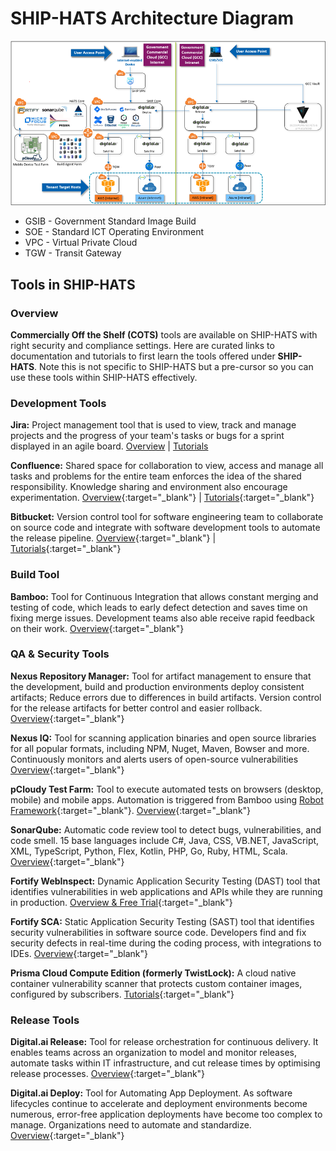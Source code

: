 # SHIP-HATS Architecture Diagram

![ship archi](ship-archi.png)

- GSIB - Government Standard Image Build 
- SOE - Standard ICT Operating Environment 
- VPC - Virtual Private Cloud 
- TGW - Transit Gateway 

## Tools in SHIP-HATS

### Overview
 
**Commercially Off the Shelf (COTS)** tools are available on SHIP-HATS with right security and compliance settings. Here are curated links to documentation and tutorials to first learn the tools offered under **SHIP-HATS**. Note this is not specific to SHIP-HATS but a pre-cursor so you can use these tools within SHIP-HATS effectively.  

### Development Tools

**Jira:** Project management tool that is used to view, track and manage projects and the progress of your team's tasks or bugs for a sprint displayed in an agile board.
[Overview](https://www.atlassian.com/software/jira/guides/getting-started/overview) | [Tutorials](https://www.atlassian.com/software/jira/guides/getting-started/basics#step-2-pick-a-template)

**Confluence:** Shared space for collaboration to view, access and manage all tasks and problems for the entire team enforces the idea of the shared responsibility. Knowledge sharing and environment also encourage experimentation.
[Overview](https://www.atlassian.com/software/confluence/guides/get-started/confluence-overview#hosting-options){:target="_blank"} | [Tutorials](https://www.atlassian.com/software/confluence/guides/get-started/set-up){:target="_blank"}

**Bitbucket:** Version control tool for software engineering team to collaborate on source code and integrate with software development tools to automate the release pipeline.
[Overview](https://www.atlassian.com/software/bitbucket/guides/getting-started/overview){:target="_blank"} | [Tutorials](https://www.atlassian.com/software/bitbucket/guides/basics/bitbucket-interface#your-work){:target="_blank"}

### Build Tool

**Bamboo:** Tool for Continuous Integration that allows constant merging and testing of code, which leads to early defect detection and saves time on fixing merge issues. Development teams also able receive rapid feedback on their work. [Overview](https://www.atlassian.com/software/bamboo){:target="_blank"}

### QA & Security Tools

**Nexus Repository Manager:** Tool for artifact management to ensure that the development, build and production environments deploy consistent artifacts; Reduce errors due to differences in build artifacts. Version control for the release artifacts for better control and easier rollback. [Overview](https://www.sonatype.com/product-nexus-repository){:target="_blank"}

**Nexus IQ:** Tool for scanning application binaries and open source libraries for all popular formats, including NPM, Nuget, Maven, Bowser and more. Continuously monitors and alerts users of open-source vulnerabilities [Overview](https://www.sonatype.com/nexus-iq-server){:target="_blank"}

**pCloudy Test Farm:** Tool to execute automated tests on browsers (desktop, mobile) and mobile apps. Automation is triggered from Bamboo using [Robot Framework](https://robotframework.org/){:target="_blank"}. [Overview](https://www.pcloudy.com/){:target="_blank"}

**SonarQube:** Automatic code review tool to detect bugs, vulnerabilities, and code smell. 15 base languages include C#, Java, CSS, VB.NET, JavaScript, XML, TypeScript, Python, Flex, Kotlin, PHP, Go, Ruby, HTML, Scala. [Overview](https://docs.sonarqube.org/latest/){:target="_blank"}

**Fortify WebInspect:** Dynamic Application Security Testing (DAST) tool that identifies vulnerabilities in web applications and APIs while they are running in production. [Overview & Free Trial](https://www.microfocus.com/en-us/products/webinspect-dynamic-analysis-dast/overview){:target="_blank"}

**Fortify SCA:** Static Application Security Testing (SAST) tool that identifies security vulnerabilities in software source code. Developers find and fix security defects in real-time during the coding process, with integrations to IDEs. [Overview](https://www.microfocus.com/en-us/products/static-code-analysis-sast/overview){:target="_blank"}

**Prisma Cloud Compute Edition (formerly TwistLock):** A cloud native container vulnerability scanner that protects custom container images, configured by subscribers. [Tutorials](https://docs.paloaltonetworks.com/prisma/prisma-cloud.html){:target="_blank"}

### Release Tools

**Digital.ai Release:** Tool for release orchestration for continuous delivery. It enables teams across an organization to model and monitor releases, automate tasks within IT infrastructure, and cut release times by optimising release processes. [Overview](https://digital.ai/resources/release){:target="_blank"}

**Digital.ai Deploy:** Tool for Automating App Deployment.  As software lifecycles continue to accelerate and deployment environments become numerous, error-free application deployments have become too complex to manage. Organizations need to automate and standardize. [Overview](https://digital.ai/resources/deploy){:target="_blank"}

